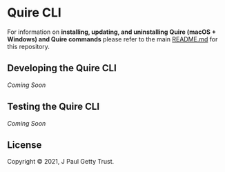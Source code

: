 # Quire CLI

For information on **installing, updating, and uninstalling Quire (macOS + Windows) and Quire commands** please refer to the main [README.md](https://github.com/thegetty/quire/blob/main/README.md) for this repository. 

## **Developing the Quire CLI**

_Coming Soon_

## **Testing the Quire CLI**

_Coming Soon_

## License

Copyright © 2021, J Paul Getty Trust.

